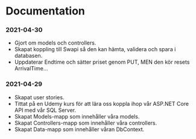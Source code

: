 # Documentation

### 2021-04-30
* Gjort om models och controllers.
* Skapat koppling till Swapi så den kan hämta, validera och spara i databasen. 
* Uppdaterar Endtime och sätter priset genom PUT, MEN den kör resets ArrivalTime...

### 2021-04-29
* Skapat user stories.
* Tittat på en Udemy kurs för att lära oss koppla ihop vår ASP.NET Core API med vår SQL Server. 
* Skapat Models-mapp som innehåller våra models.
* Skapat Controllers-mapp som innehåller våra controllers.
* Skapat Data-mapp som innehåller våran DbContext. 


